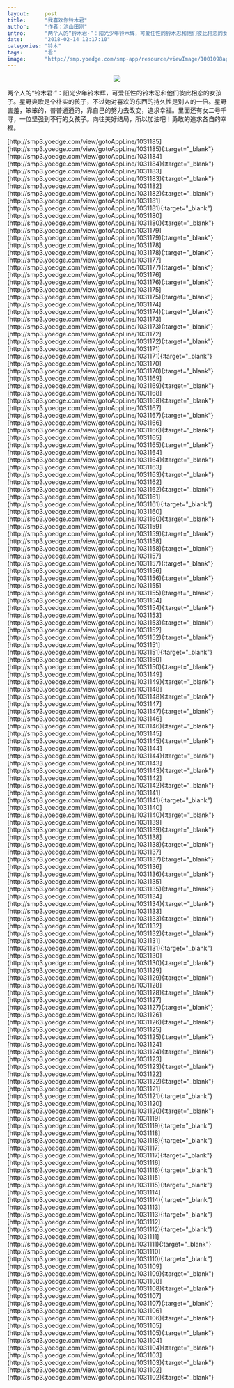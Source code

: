 ```yaml
---
layout:     post
title:      "我喜欢你铃木君"
author:     "作者：池山田刚"
intro:      "两个人的“铃木君·”：阳光少年铃木辉，可爱任性的铃木忍和他们彼此相恋的女孩子。星野爽歌是个朴实的孩子，不过她对喜欢的东西的持久性是别人的一倍。星野害羞，笨笨的，普普通通的，靠自己的努力去改变，追求幸福。里面还有女二号千寻，一位坚强到不行的女孩子。向往美好结局，所以加油吧！勇敢的追求各自的幸福。"
date:       "2018-02-14 12:17:10"
categories: "铃木"
tags:       "君"
image:      "http://smp.yoedge.com/smp-app/resource/viewImage/1001098appline.png"
---
```

<div style="text-align: center">
<p><img src="http://smp.yoedge.com/smp-app/resource/viewImage/1001098appline.png"/></p>
</div>
<p class="post-meta">
<span>两个人的“铃木君·”：阳光少年铃木辉，可爱任性的铃木忍和他们彼此相恋的女孩子。星野爽歌是个朴实的孩子，不过她对喜欢的东西的持久性是别人的一倍。星野害羞，笨笨的，普普通通的，靠自己的努力去改变，追求幸福。里面还有女二号千寻，一位坚强到不行的女孩子。向往美好结局，所以加油吧！勇敢的追求各自的幸福。</span>
</p>
[http://smp3.yoedge.com/view/gotoAppLine/1031185](http://smp3.yoedge.com/view/gotoAppLine/1031185){:target="_blank"}
[http://smp3.yoedge.com/view/gotoAppLine/1031184](http://smp3.yoedge.com/view/gotoAppLine/1031184){:target="_blank"}
[http://smp3.yoedge.com/view/gotoAppLine/1031183](http://smp3.yoedge.com/view/gotoAppLine/1031183){:target="_blank"}
[http://smp3.yoedge.com/view/gotoAppLine/1031182](http://smp3.yoedge.com/view/gotoAppLine/1031182){:target="_blank"}
[http://smp3.yoedge.com/view/gotoAppLine/1031181](http://smp3.yoedge.com/view/gotoAppLine/1031181){:target="_blank"}
[http://smp3.yoedge.com/view/gotoAppLine/1031180](http://smp3.yoedge.com/view/gotoAppLine/1031180){:target="_blank"}
[http://smp3.yoedge.com/view/gotoAppLine/1031179](http://smp3.yoedge.com/view/gotoAppLine/1031179){:target="_blank"}
[http://smp3.yoedge.com/view/gotoAppLine/1031178](http://smp3.yoedge.com/view/gotoAppLine/1031178){:target="_blank"}
[http://smp3.yoedge.com/view/gotoAppLine/1031177](http://smp3.yoedge.com/view/gotoAppLine/1031177){:target="_blank"}
[http://smp3.yoedge.com/view/gotoAppLine/1031176](http://smp3.yoedge.com/view/gotoAppLine/1031176){:target="_blank"}
[http://smp3.yoedge.com/view/gotoAppLine/1031175](http://smp3.yoedge.com/view/gotoAppLine/1031175){:target="_blank"}
[http://smp3.yoedge.com/view/gotoAppLine/1031174](http://smp3.yoedge.com/view/gotoAppLine/1031174){:target="_blank"}
[http://smp3.yoedge.com/view/gotoAppLine/1031173](http://smp3.yoedge.com/view/gotoAppLine/1031173){:target="_blank"}
[http://smp3.yoedge.com/view/gotoAppLine/1031172](http://smp3.yoedge.com/view/gotoAppLine/1031172){:target="_blank"}
[http://smp3.yoedge.com/view/gotoAppLine/1031171](http://smp3.yoedge.com/view/gotoAppLine/1031171){:target="_blank"}
[http://smp3.yoedge.com/view/gotoAppLine/1031170](http://smp3.yoedge.com/view/gotoAppLine/1031170){:target="_blank"}
[http://smp3.yoedge.com/view/gotoAppLine/1031169](http://smp3.yoedge.com/view/gotoAppLine/1031169){:target="_blank"}
[http://smp3.yoedge.com/view/gotoAppLine/1031168](http://smp3.yoedge.com/view/gotoAppLine/1031168){:target="_blank"}
[http://smp3.yoedge.com/view/gotoAppLine/1031167](http://smp3.yoedge.com/view/gotoAppLine/1031167){:target="_blank"}
[http://smp3.yoedge.com/view/gotoAppLine/1031166](http://smp3.yoedge.com/view/gotoAppLine/1031166){:target="_blank"}
[http://smp3.yoedge.com/view/gotoAppLine/1031165](http://smp3.yoedge.com/view/gotoAppLine/1031165){:target="_blank"}
[http://smp3.yoedge.com/view/gotoAppLine/1031164](http://smp3.yoedge.com/view/gotoAppLine/1031164){:target="_blank"}
[http://smp3.yoedge.com/view/gotoAppLine/1031163](http://smp3.yoedge.com/view/gotoAppLine/1031163){:target="_blank"}
[http://smp3.yoedge.com/view/gotoAppLine/1031162](http://smp3.yoedge.com/view/gotoAppLine/1031162){:target="_blank"}
[http://smp3.yoedge.com/view/gotoAppLine/1031161](http://smp3.yoedge.com/view/gotoAppLine/1031161){:target="_blank"}
[http://smp3.yoedge.com/view/gotoAppLine/1031160](http://smp3.yoedge.com/view/gotoAppLine/1031160){:target="_blank"}
[http://smp3.yoedge.com/view/gotoAppLine/1031159](http://smp3.yoedge.com/view/gotoAppLine/1031159){:target="_blank"}
[http://smp3.yoedge.com/view/gotoAppLine/1031158](http://smp3.yoedge.com/view/gotoAppLine/1031158){:target="_blank"}
[http://smp3.yoedge.com/view/gotoAppLine/1031157](http://smp3.yoedge.com/view/gotoAppLine/1031157){:target="_blank"}
[http://smp3.yoedge.com/view/gotoAppLine/1031156](http://smp3.yoedge.com/view/gotoAppLine/1031156){:target="_blank"}
[http://smp3.yoedge.com/view/gotoAppLine/1031155](http://smp3.yoedge.com/view/gotoAppLine/1031155){:target="_blank"}
[http://smp3.yoedge.com/view/gotoAppLine/1031154](http://smp3.yoedge.com/view/gotoAppLine/1031154){:target="_blank"}
[http://smp3.yoedge.com/view/gotoAppLine/1031153](http://smp3.yoedge.com/view/gotoAppLine/1031153){:target="_blank"}
[http://smp3.yoedge.com/view/gotoAppLine/1031152](http://smp3.yoedge.com/view/gotoAppLine/1031152){:target="_blank"}
[http://smp3.yoedge.com/view/gotoAppLine/1031151](http://smp3.yoedge.com/view/gotoAppLine/1031151){:target="_blank"}
[http://smp3.yoedge.com/view/gotoAppLine/1031150](http://smp3.yoedge.com/view/gotoAppLine/1031150){:target="_blank"}
[http://smp3.yoedge.com/view/gotoAppLine/1031149](http://smp3.yoedge.com/view/gotoAppLine/1031149){:target="_blank"}
[http://smp3.yoedge.com/view/gotoAppLine/1031148](http://smp3.yoedge.com/view/gotoAppLine/1031148){:target="_blank"}
[http://smp3.yoedge.com/view/gotoAppLine/1031147](http://smp3.yoedge.com/view/gotoAppLine/1031147){:target="_blank"}
[http://smp3.yoedge.com/view/gotoAppLine/1031146](http://smp3.yoedge.com/view/gotoAppLine/1031146){:target="_blank"}
[http://smp3.yoedge.com/view/gotoAppLine/1031145](http://smp3.yoedge.com/view/gotoAppLine/1031145){:target="_blank"}
[http://smp3.yoedge.com/view/gotoAppLine/1031144](http://smp3.yoedge.com/view/gotoAppLine/1031144){:target="_blank"}
[http://smp3.yoedge.com/view/gotoAppLine/1031143](http://smp3.yoedge.com/view/gotoAppLine/1031143){:target="_blank"}
[http://smp3.yoedge.com/view/gotoAppLine/1031142](http://smp3.yoedge.com/view/gotoAppLine/1031142){:target="_blank"}
[http://smp3.yoedge.com/view/gotoAppLine/1031141](http://smp3.yoedge.com/view/gotoAppLine/1031141){:target="_blank"}
[http://smp3.yoedge.com/view/gotoAppLine/1031140](http://smp3.yoedge.com/view/gotoAppLine/1031140){:target="_blank"}
[http://smp3.yoedge.com/view/gotoAppLine/1031139](http://smp3.yoedge.com/view/gotoAppLine/1031139){:target="_blank"}
[http://smp3.yoedge.com/view/gotoAppLine/1031138](http://smp3.yoedge.com/view/gotoAppLine/1031138){:target="_blank"}
[http://smp3.yoedge.com/view/gotoAppLine/1031137](http://smp3.yoedge.com/view/gotoAppLine/1031137){:target="_blank"}
[http://smp3.yoedge.com/view/gotoAppLine/1031136](http://smp3.yoedge.com/view/gotoAppLine/1031136){:target="_blank"}
[http://smp3.yoedge.com/view/gotoAppLine/1031135](http://smp3.yoedge.com/view/gotoAppLine/1031135){:target="_blank"}
[http://smp3.yoedge.com/view/gotoAppLine/1031134](http://smp3.yoedge.com/view/gotoAppLine/1031134){:target="_blank"}
[http://smp3.yoedge.com/view/gotoAppLine/1031133](http://smp3.yoedge.com/view/gotoAppLine/1031133){:target="_blank"}
[http://smp3.yoedge.com/view/gotoAppLine/1031132](http://smp3.yoedge.com/view/gotoAppLine/1031132){:target="_blank"}
[http://smp3.yoedge.com/view/gotoAppLine/1031131](http://smp3.yoedge.com/view/gotoAppLine/1031131){:target="_blank"}
[http://smp3.yoedge.com/view/gotoAppLine/1031130](http://smp3.yoedge.com/view/gotoAppLine/1031130){:target="_blank"}
[http://smp3.yoedge.com/view/gotoAppLine/1031129](http://smp3.yoedge.com/view/gotoAppLine/1031129){:target="_blank"}
[http://smp3.yoedge.com/view/gotoAppLine/1031128](http://smp3.yoedge.com/view/gotoAppLine/1031128){:target="_blank"}
[http://smp3.yoedge.com/view/gotoAppLine/1031127](http://smp3.yoedge.com/view/gotoAppLine/1031127){:target="_blank"}
[http://smp3.yoedge.com/view/gotoAppLine/1031126](http://smp3.yoedge.com/view/gotoAppLine/1031126){:target="_blank"}
[http://smp3.yoedge.com/view/gotoAppLine/1031125](http://smp3.yoedge.com/view/gotoAppLine/1031125){:target="_blank"}
[http://smp3.yoedge.com/view/gotoAppLine/1031124](http://smp3.yoedge.com/view/gotoAppLine/1031124){:target="_blank"}
[http://smp3.yoedge.com/view/gotoAppLine/1031123](http://smp3.yoedge.com/view/gotoAppLine/1031123){:target="_blank"}
[http://smp3.yoedge.com/view/gotoAppLine/1031122](http://smp3.yoedge.com/view/gotoAppLine/1031122){:target="_blank"}
[http://smp3.yoedge.com/view/gotoAppLine/1031121](http://smp3.yoedge.com/view/gotoAppLine/1031121){:target="_blank"}
[http://smp3.yoedge.com/view/gotoAppLine/1031120](http://smp3.yoedge.com/view/gotoAppLine/1031120){:target="_blank"}
[http://smp3.yoedge.com/view/gotoAppLine/1031119](http://smp3.yoedge.com/view/gotoAppLine/1031119){:target="_blank"}
[http://smp3.yoedge.com/view/gotoAppLine/1031118](http://smp3.yoedge.com/view/gotoAppLine/1031118){:target="_blank"}
[http://smp3.yoedge.com/view/gotoAppLine/1031117](http://smp3.yoedge.com/view/gotoAppLine/1031117){:target="_blank"}
[http://smp3.yoedge.com/view/gotoAppLine/1031116](http://smp3.yoedge.com/view/gotoAppLine/1031116){:target="_blank"}
[http://smp3.yoedge.com/view/gotoAppLine/1031115](http://smp3.yoedge.com/view/gotoAppLine/1031115){:target="_blank"}
[http://smp3.yoedge.com/view/gotoAppLine/1031114](http://smp3.yoedge.com/view/gotoAppLine/1031114){:target="_blank"}
[http://smp3.yoedge.com/view/gotoAppLine/1031113](http://smp3.yoedge.com/view/gotoAppLine/1031113){:target="_blank"}
[http://smp3.yoedge.com/view/gotoAppLine/1031112](http://smp3.yoedge.com/view/gotoAppLine/1031112){:target="_blank"}
[http://smp3.yoedge.com/view/gotoAppLine/1031111](http://smp3.yoedge.com/view/gotoAppLine/1031111){:target="_blank"}
[http://smp3.yoedge.com/view/gotoAppLine/1031110](http://smp3.yoedge.com/view/gotoAppLine/1031110){:target="_blank"}
[http://smp3.yoedge.com/view/gotoAppLine/1031109](http://smp3.yoedge.com/view/gotoAppLine/1031109){:target="_blank"}
[http://smp3.yoedge.com/view/gotoAppLine/1031108](http://smp3.yoedge.com/view/gotoAppLine/1031108){:target="_blank"}
[http://smp3.yoedge.com/view/gotoAppLine/1031107](http://smp3.yoedge.com/view/gotoAppLine/1031107){:target="_blank"}
[http://smp3.yoedge.com/view/gotoAppLine/1031106](http://smp3.yoedge.com/view/gotoAppLine/1031106){:target="_blank"}
[http://smp3.yoedge.com/view/gotoAppLine/1031105](http://smp3.yoedge.com/view/gotoAppLine/1031105){:target="_blank"}
[http://smp3.yoedge.com/view/gotoAppLine/1031104](http://smp3.yoedge.com/view/gotoAppLine/1031104){:target="_blank"}
[http://smp3.yoedge.com/view/gotoAppLine/1031103](http://smp3.yoedge.com/view/gotoAppLine/1031103){:target="_blank"}
[http://smp3.yoedge.com/view/gotoAppLine/1031102](http://smp3.yoedge.com/view/gotoAppLine/1031102){:target="_blank"}


